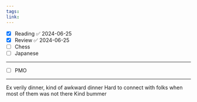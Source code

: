 ```yaml
---
tags: 
link:
---
```

- [x] Reading ✅ 2024-06-25
- [x] Review ✅ 2024-06-25
- [ ] Chess
- [ ] Japanese
---
- [ ] PMO
---
 Ex verily dinner, kind of awkward dinner
 Hard to connect with folks when most of them was not there
 Kind bummer 